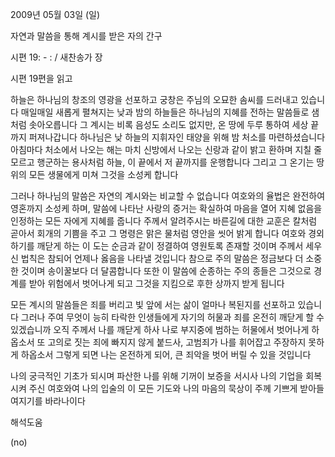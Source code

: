 2009년 05월 03일 (일)

자연과 말씀을 통해 계시를 받은 자의 간구



시편 19: - : / 새찬송가  장

시편 19편을 읽고

하늘은 하나님의 창조의 영광을 선포하고 궁창은 주님의 오묘한 솜씨를 드러내고 있습니다
매일매일 새롭게 펼쳐지는 낮과 밤의 하늘들은 하나님의 지혜를 전하는 말씀들로 샘처럼 
솟아오릅니다
그 계시는 비록 음성도 소리도 없지만, 온 땅에 두루 통하여 세상 끝까지 퍼져나갑니다
하나님은 낮 하늘의 지휘자인 태양을 위해 밤 처소를 마련하셨습니다
아침마다 처소에서 나오는 해는 마치 신방에서 나오는 신랑과 같이 밝고 환하며
지칠 줄 모르고 행군하는 용사처럼 하늘, 이 끝에서 저 끝까지를 운행합니다
그리고 그 온기는 땅 위의 모든 생물에게 미쳐 그것을 소성케 합니다

그러나 하나님의 말씀은 자연의 계시와는 비교할 수 없습니다
여호와의 율법은 완전하여 영혼까지 소성케 하며, 말씀에 나타난 사랑의 증거는 확실하여 
마음을 열어 지혜 없음을 인정하는 모든 자에게 지혜를 줍니다
주께서 알려주시는 바른길에 대한 교훈은 칼처럼 곧아서 회개의 기쁨을 주고 
그 명령은 맑은 물처럼 영안을 씻어 밝게 합니다
여호와 경외하기를 깨닫게 하는 이 도는 순금과 같이 정결하여 영원토록 존재할 것이며
주께서 세우신 법칙은 참되어 언제나 옳음을 나타낼 것입니다
참으로 주의 말씀은 정금보다 더 소중한 것이며 송이꿀보다 더 달콤합니다
또한 이 말씀에 순종하는 주의 종들은 그것으로 경계를 받아 위험에서 벗어나게 되고
그것을 지킴으로 후한 상까지 받게 됩니다  

모든 계시의 말씀들은 죄를 버리고 빛 앞에 서는 삶이 얼마나 복된지를 선포하고 있습니다 
그러나 주여 무엇이 능히 타락한 인생들에게 
자기의 허물과 죄를 온전히 깨닫게 할 수 있겠습니까
오직 주께서 나를 깨닫게 하사 나로 부지중에 범하는 허물에서 벗어나게 하옵소서
또 고의로 짓는 죄에 빠지지 않게 붙드사, 고범죄가 나를 휘어잡고 주장하지 못하게 하옵소서
그렇게 되면 나는 온전하게 되어, 큰 죄악을 벗어 버릴 수 있을 것입니다

나의 궁극적인 기초가 되시며
파산한 나를 위해 기꺼이 보증을 서시사 나의 기업을 회복시켜 주신 여호와여 
나의 입술의 이 모든 기도와 나의 마음의 묵상이 주께 기쁘게 받아들여지기를 바라나이다

해석도움





(no)